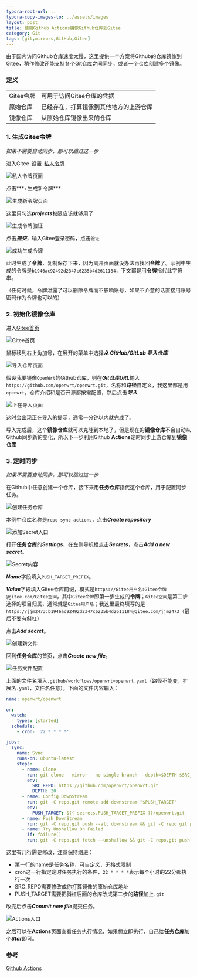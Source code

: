 ```yaml
---
typora-root-url: ..
typora-copy-images-to: ../assets/images
layout: post
title: 使用Github Actions镜像Github仓库到Gitee
category: Git
tags: [git,mirrors,GitHub,Gitee]
---
```


由于国内访问Github仓库速度太慢，这里提供一个方案将Github的仓库镜像到Gitee，稍作修改还能支持各个Git仓库之间同步，或者一个仓库创建多个镜像。

### 定义

|           |                                        |
| --------- | -------------------------------------- |
| Gitee令牌 | 可用于访问Gitee仓库的凭据              |
| 原始仓库  | 已经存在，打算镜像到其他地方的上游仓库 |
| 镜像仓库  | 从原始仓库镜像出来的仓库               |



### 1. 生成Gitee令牌

*如果不需要自动同步，那可以跳过这一步*

进入Gitee-设置-[私人令牌](https://gitee.com/profile/personal_access_tokens)

![私人令牌页面](/assets/images/image-20200302223217152.png)

点击***+生成新令牌***

![生成新令牌页面](/assets/images/image-20200302223613886.png)

这里只勾选***projects***权限应该就够用了

![生成令牌验证](/assets/images/image-20200302223724503.png)

点击***提交***，输入Gitee登录密码，点击`验证`

![成功生成令牌](/assets/images/image-20200302223915999.png)

此时生成了**令牌**，复制保存下来，因为离开页面就没办法再找回**令牌**了。示例中生成的令牌是`b1946ac92492d2347c6235b4d2611184`，下文都是用**令牌**指代此字符串。

（任何时候，令牌泄露了可以删除令牌而不影响账号，如果不介意的话直接用账号密码作为令牌也可以的）

### 2. 初始化镜像仓库

进入[Gitee首页](https://gitee.com/)

![Gitee首页](/assets/images/image-20200302221201595.png)



鼠标移到右上角加号，在展开的菜单中选择***从 GitHub/GitLab 导入仓库***

![导入仓库页面](/assets/images/image-20200302221317392.png)

假设我要镜像`OpenWrt`的Github仓库，则在***Git仓库URL***输入 `https://github.com/openwrt/openwrt.git`，名称和**路径**自定义，我这里都是用`openwrt`，仓库介绍和是否开源都按需配置，然后点击***导入***

![正在导入页面](/assets/images/image-20200302221337996.png)

这时会出现正在导入的提示，通常一分钟以内就完成了。

导入完成后，这个**镜像仓库**就可以克隆到本地了，但是现在的**镜像仓库**不会自动从Github同步新的变化，所以下一步利用Github **Actions**定时同步上游仓库到**镜像仓库**

### 3. 定时同步

*如果不需要自动同步，那可以跳过这一步*

在Github中任意创建一个仓库，接下来用**任务仓库**指代这个仓库，用于配置同步任务。

![创建任务仓库](/assets/images/image-20200304201945427.png)

本例中仓库名称是`repo-sync-actions`，点击***Create repository***

![添加Secret入口](/assets/images/image-20200304204352909.png)

打开**任务仓库**的***Settings***，在左侧导航栏点击***Secrets***，点击***Add a new secret***。

![Secret内容](/assets/images/image-20200304204546928.png)

***Name***字段填入`PUSH_TARGET_PREFIX`。

***Value***字段填入Gitee仓库前缀，模式是`https://Gitee用户名:Gitee令牌@gitee.com/Gitee空间`，其中`Gitee令牌`即第一步生成的**令牌**；`Gitee空间`是第二步选择的项目归属，通常就是`Gitee用户名`；我这里最终填写的是 `https://jjm2473:b1946ac92492d2347c6235b4d2611184@gitee.com/jjm2473`（最后不要有斜杠）

点击***Add secret***。

![创建新文件](/assets/images/image-20200304203725075.png)

回到**任务仓库**的首页，点击***Create new file***。

![任务文件配置](/assets/images/image-20200304205608004.png)

上面的文件名填入`.github/workflows/openwrt+openwrt.yaml`（路径不能变，扩展名`.yaml`，文件名任意），下面的文件内容输入：

[//]: # "{% raw %}"
```yaml
name: openwrt/openwrt

on:
  watch:
    types: [started]
  schedule:
    - cron: '22 * * * *'

jobs:
  sync:
    name: Sync
    runs-on: ubuntu-latest
    steps:
      - name: Clone
        run: git clone --mirror --no-single-branch --depth=$DEPTH $SRC_REPO repo.git
        env:
          SRC_REPO: https://github.com/openwrt/openwrt.git
          DEPTH: 20
      - name: Config DownStream
        run: git -C repo.git remote add downstream "$PUSH_TARGET"
        env:
          PUSH_TARGET: ${{ secrets.PUSH_TARGET_PREFIX }}/openwrt.git
      - name: Push DownStream
        run: git -C repo.git push --all downstream && git -C repo.git push --tags downstream
      - name: Try Unshallow On Failed
        if: failure()
        run: git -C repo.git fetch --unshallow && git -C repo.git push --mirror downstream

```
[//]: # "{% endraw %}"

这里有几行需要修改，注意保持缩进：

* 第一行的name是任务名称，可自定义，无格式限制
* cron这一行指定定时任务执行的条件，`22 * * * *`表示每个小时的22分都执行一次
* SRC_REPO需要修改成你打算镜像的原始仓库地址
* PUSH_TARGET需要把斜杠后面的仓库改成第二步的**路径**加上`.git`

改完后点击***Commit new file***提交任务。

![Actions入口](/assets/images/image-20200304203809660.png)

之后可以在**Actions**页面查看任务执行情况，如果想立即执行，自己给**任务仓库**加个***Star***即可。



### 参考

[Github Actions](https://help.github.com/en/actions)

